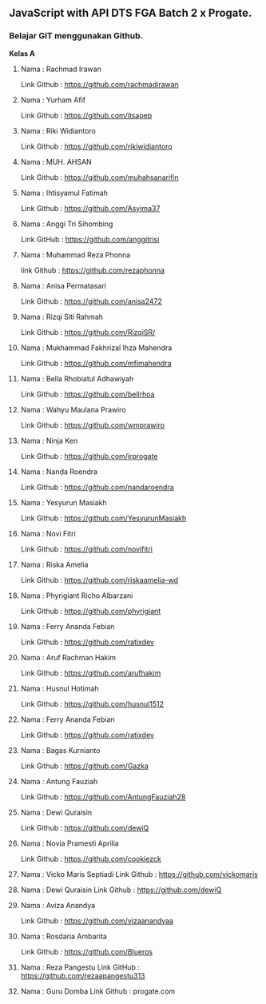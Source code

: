 ## JavaScript with API DTS FGA Batch 2 x Progate.

<h3>Belajar GIT menggunakan Github.</h3>

**Kelas A**

1. Nama : Rachmad Irawan 
    
    Link Github : https://github.com/rachmadirawan

2. Nama : Yurham Afif
    
    Link Github : https://github.com/itsapep

3. Nama : Riki Widiantoro
    
    Link Github : https://github.com/rikiwidiantoro

4. Nama : MUH. AHSAN

    Link Github : https://github.com/muhahsanarifin

5. Nama : Ihtisyamul Fatimah
    
    Link Github : https://github.com/Asyima37

6. Nama : Anggi Tri Sihombing
    
    Link GitHub : https://github.com/anggitrisi

7. Nama : Muhammad Reza Phonna

    link Github : https://github.com/rezaphonna

8. Nama : Anisa Permatasari

    Link Github : https://github.com/anisa2472   

9. Nama : Rizqi Siti Rahmah

    Link Github : https://github.com/RizqiSR/
   
10. Nama : Mukhammad Fakhrizal Ihza Mahendra

    Link Github : https://github.com/mfimahendra

11. Nama : Bella Rhobiatul Adhawiyah

    Link Github : https://github.com/bellrhoa

12. Nama : Wahyu Maulana Prawiro

    Link Github : https://github.com/wmprawiro

13. Nama : Ninja Ken

    Link Github : https://github.com/irprogate

14. Nama : Nanda Roendra

    Link Github : https://github.com/nandaroendra

15. Nama : Yesyurun Masiakh

    Link Github : https://github.com/YesyurunMasiakh

16. Nama : Novi Fitri

    Link Github : https://github.com/novifitri

17. Nama : Riska Amelia

    Link Github : https://github.com/riskaamelia-wd

18. Nama : Phyrigiant Richo Albarzani

    Link Github : https://github.com/phyrigiant

19. Nama : Ferry Ananda Febian

    Link Github : https://github.com/ratixdev

20. Nama : Aruf Rachman Hakim
 
    Link Github : https://github.com/arufhakim

21. Nama : Husnul Hotimah

    Link Github : https://github.com/husnul1512

22. Nama : Ferry Ananda Febian

    Link Github : https://github.com/ratixdev

23. Nama : Bagas Kurnianto

    Link Github : https://github.com/Gazka

24. Nama : Antung Fauziah

    Link Github : https://github.com/AntungFauziah28

25. Nama : Dewi Quraisin 

    Link Github : https://github.com/dewiQ

26. Nama : Novia Pramesti Aprilia
  
    Link Github : https://github.com/cookiezck 

27. Nama : Vicko Maris Septiadi
    Link Github : https://github.com/vickomaris


28. Nama : Dewi Quraisin
    Link Github : https://github.com/dewiQ


29. Nama : Aviza Anandya

    Link Github : https://github.com/vizaanandyaa
    
31. Nama : Rosdaria Ambarita

    Link Github : https://github.com/Blueros


32. Nama : Reza Pangestu
    Link GitHub : https://github.com/rezaapangestu313  

33. Nama : Guru Domba
    Link Github : progate.com